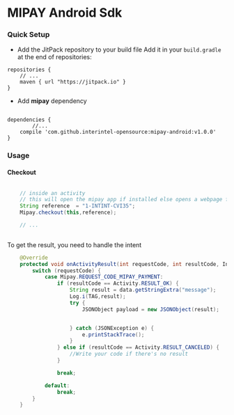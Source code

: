 # MIPAY Android Sdk
### Quick Setup
- Add the JitPack repository to your build file 
Add it in your `build.gradle` at the end of repositories:
```
repositories {
    // ...
    maven { url "https://jitpack.io" }
}
```
       
- Add **mipay** dependency
```

dependencies {
        //...
    compile 'com.github.interintel-opensource:mipay-android:v1.0.0'
}
```

### Usage

#### Checkout

```java

    // inside an activity
    // this will open the mipay app if installed else opens a webpage for the payment options
    String reference  = "1-INTINT-CVI35";
    Mipay.checkout(this,reference);

    // ...
    
```

To get the result, you need to handle the intent
```java
    @Override
    protected void onActivityResult(int requestCode, int resultCode, Intent data) {
        switch (requestCode) {
            case Mipay.REQUEST_CODE_MIPAY_PAYMENT:
                if (resultCode == Activity.RESULT_OK) {
                    String result = data.getStringExtra("message");
                    Log.i(TAG,result);
                    try {
                        JSONObject payload = new JSONObject(result);


                    } catch (JSONException e) {
                        e.printStackTrace();
                    }
                } else if (resultCode == Activity.RESULT_CANCELED) {
                    //Write your code if there's no result
                }

                break;

            default:
                break;
        }
    }

```
